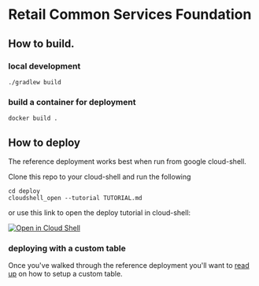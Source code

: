 # Retail Common Services Foundation

## How to build.

### local development

```
./gradlew build
```

### build a container for deployment

```
docker build .
```

## How to deploy

The reference deployment works best when run from google cloud-shell.

Clone this repo to your cloud-shell and run the following
```
cd deploy
cloudshell_open --tutorial TUTORIAL.md

```

or use this link to open the deploy tutorial in cloud-shell:

[![Open in Cloud Shell](https://gstatic.com/cloudssh/images/open-btn.svg)](https://ssh.cloud.google.com/cloudshell/editor?cloudshell_git_repo=https%3A%2F%2Fgithub.com%2FGoogleCloudPlatform%2Fretail-common-services&cloudshell_workspace=deploy&cloudshell_tutorial=TUTORIAL.md)

### deploying with a custom table

Once you've walked through the reference deployment you'll want to [read up](deploy/CUSTOM.md) on how to setup a custom table.
